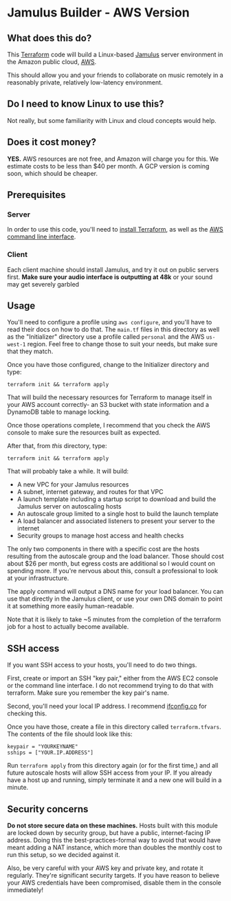 # Jamulus Builder - AWS Version

## What does this do?
This [Terraform](https://www.terraform.io) code will build a Linux-based
[Jamulus](http://llcon.sourceforge.net/) server environment in the Amazon
public cloud, [AWS](https://aws.amazon.com).

This should allow you and your friends to collaborate on music remotely in a
reasonably private, relatively low-latency environment.

## Do I need to know Linux to use this?
Not really, but some familiarity with Linux and cloud concepts would help.

## Does it cost money?
**YES.** AWS resources are not free, and Amazon will charge you for this. We
estimate costs to be less than $40 per month. A GCP version is coming soon,
which should be cheaper.

## Prerequisites
### Server
In order to use this code, you'll need to [install Terraform](https://learn.hashicorp.com/terraform/getting-started/install.html), as well as the [AWS command line interface](https://aws.amazon.com/cli/).

### Client
Each client machine should install Jamulus, and try it out on public servers
first. **Make sure your audio interface is outputting at 48k** or your sound
may get severely garbled

## Usage

You'll need to configure a profile using `aws configure`, and you'll have to
read their docs on how to do that. The `main.tf` files in this directory as
well as the "Initializer" directory use a profile called `personal` and the AWS
`us-west-1` region. Feel free to change those to suit your needs, but make sure
that they match.

Once you have those configured, change to the Initializer directory and type:
```
terraform init && terraform apply
```
That will build the necessary resources for Terraform to manage itself in your
AWS account correctly- an S3 bucket with state information and a DynamoDB table
to manage locking.

Once those operations complete, I recommend that you check the AWS console to
make sure the resources built as expected.

After that, from _this_ directory,
type:
```
terraform init && terraform apply
```
That will probably take a while. It will build:

* A new VPC for your Jamulus resources
* A subnet, internet gateway, and routes for that VPC
* A launch template including a startup script to download and build the Jamulus server on autoscaling hosts
* An autoscale group limited to a single host to build the launch template
* A load balancer and associated listeners to present your server to the internet
* Security groups to manage host access and health checks

The only two components in there with a specific cost are the hosts resulting
from the autoscale group and the load balancer. Those should cost about $26 per
month, but egress costs are additional so I would count on spending more. If
you're nervous about this, consult a professional to look at your infrastructure.

The apply command will output a DNS name for your load balancer. You can use
that directly in the Jamulus client, or use your own DNS domain to point it at
something more easily human-readable.

Note that it is likely to take ~5 minutes from the completion of the terraform
job for a host to actually become available.

## SSH access
If you want SSH access to your hosts, you'll need to do two things.

First, create or import an SSH "key pair," either from the AWS EC2 console or
the command line interface. I do not recommend trying to do that with terraform.
Make sure you remember the key pair's name.

Second, you'll need your local IP address. I recommend [ifconfig.co](https://ifconfig.co/)
for checking this.

Once you have those, create a file in this directory called `terraform.tfvars`.
The contents of the file should look like this:
```
keypair = "YOURKEYNAME"
sships = ["YOUR.IP.ADDRESS"]
```
Run `terraform apply` from this directory again (or for the first time,) and all
future autoscale hosts will allow SSH access from your IP. If you already have a
host up and running, simply terminate it and a new one will build in a minute.

## Security concerns
**Do not store secure data on these machines.** Hosts built with this module are
locked down by security group, but have a public, internet-facing IP address.
Doing this the best-practices-formal way to avoid that would have meant adding a
NAT instance, which more than doubles the monthly cost to run this setup, so we
decided against it.

Also, be very careful with your AWS key and private key, and rotate it regularly.
They're significant security targets. If you have reason to believe your AWS
credentials have been compromised, disable them in the console immediately!

